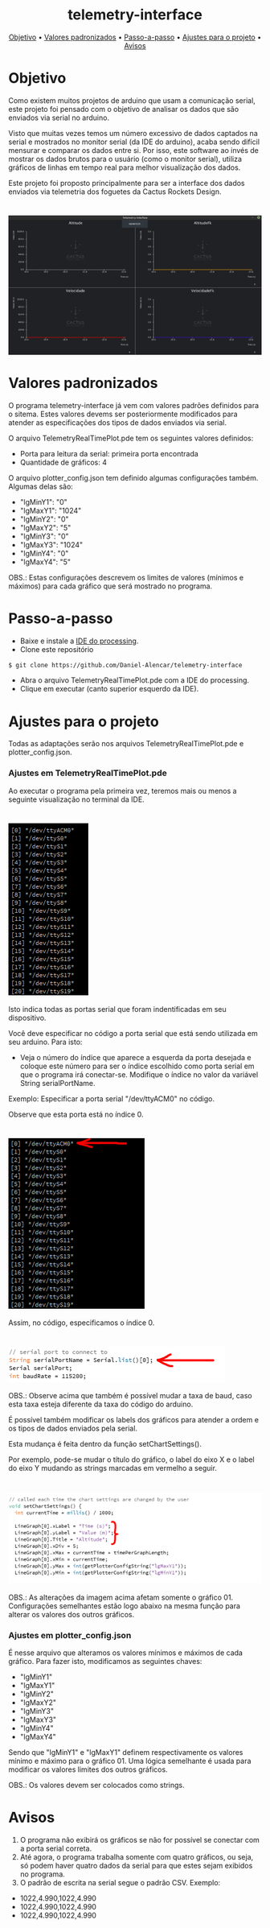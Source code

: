 
<h1 align="center">
  telemetry-interface
</h1>

<p align="center">
 <a href="#objetivo">Objetivo</a> •
 <a href="#valores-padronizados">Valores padronizados</a> • 
 <a href="#passo-a-passo">Passo-a-passo</a> • 
 <a href="#ajustes-para-o-projeto">Ajustes para o projeto</a> • 
 <a href="#avisos">Avisos</a>
</p>

# Objetivo

<p>
Como existem muitos projetos de arduino que usam a comunicação serial, este projeto foi pensado com o objetivo de analisar os dados que são enviados via serial no arduino. 

Visto que muitas vezes temos um número excessivo de dados captados na serial e mostrados no monitor serial (da IDE do arduino), acaba sendo difícil mensurar e comparar os dados entre si. Por isso, este software ao invés de mostrar os dados brutos para o usuário (como o monitor serial), utiliza gráficos de linhas em tempo real para melhor visualização dos dados.

Este projeto foi proposto principalmente para ser a interface dos dados enviados via telemetria dos foguetes da Cactus Rockets Design.
</p>

<p align="center">
  <h1 style="display: flex;">
    <img alt="Software" title="Software" src="./assets/Screenshot.png" />
  </h1>
</p>

# Valores padronizados

O programa telemetry-interface já vem com valores padrões definidos para o sitema. Estes valores devems ser posteriormente modificados para atender as especificações dos tipos de dados enviados via serial.

O arquivo TelemetryRealTimePlot.pde tem os seguintes valores definidos:

- Porta para leitura da serial: primeira porta encontrada
- Quantidade de gráficos: 4

O arquivo plotter_config.json tem definido algumas configurações também. Algumas delas são:

- "lgMinY1": "0"
- "lgMaxY1": "1024"
- "lgMinY2": "0"
- "lgMaxY2": "5"
- "lgMinY3": "0"
- "lgMaxY3": "1024"
- "lgMinY4": "0"
- "lgMaxY4": "5"

OBS.: Estas configurações descrevem os limites de valores (mínimos e máximos) para cada gráfico que será mostrado no programa.

# Passo-a-passo

- Baixe e instale a [IDE do processing](https://processing.org/download).
- Clone este repositório
```bash
$ git clone https://github.com/Daniel-Alencar/telemetry-interface
```

- Abra o arquivo TelemetryRealTimePlot.pde com a IDE do processing.
- Clique em executar (canto superior esquerdo da IDE).


# Ajustes para o projeto

Todas as adaptações serão nos arquivos TelemetryRealTimePlot.pde e plotter_config.json.

### Ajustes em TelemetryRealTimePlot.pde

Ao executar o programa pela primeira vez, teremos mais ou menos a seguinte visualização no terminal da IDE.

<p align="center">
  <h1 style="display: flex;">
    <img alt="Portas serial" title="Portas serial" src="./assets/serialPorts.png" />
  </h1>
</p>

Isto indica todas as portas serial que foram indentificadas em seu dispositivo.

Você deve especificar no código a porta serial que está sendo utilizada em seu arduino. Para isto:

- Veja o número do índice que aparece a esquerda da porta desejada e coloque este número para ser o índice escolhido como porta serial em que o programa irá conectar-se. Modifique o índice no valor da variável String serialPortName.

Exemplo: Especificar a porta serial "/dev/ttyACM0" no código.

Observe que esta porta está no índice 0.

<p align="center">
  <h1 style="display: flex;">
    <img alt="Porta serial escolhida" title="Porta serial escolhida" src="./assets/serialPortChoice.png" />
  </h1>
</p>

Assim, no código, especificamos o índice 0.

<p>
  <h1 style="display: flex;">
    <img alt="Configuração da porta serial" title="Configuração da porta serial" src="./assets/serialPortChange.png" />
  </h1>
</p>

OBS.: Observe acima que também é possível mudar a taxa de baud, caso esta taxa esteja diferente da taxa do código do arduino.

É possível também modificar os labels dos gráficos para atender a ordem e os tipos de dados enviados pela serial.

Esta mudança é feita dentro da função setChartSettings(). 

Por exemplo, pode-se mudar o título do gráfico, o label do eixo X e o label do eixo Y mudando as strings marcadas em vermelho a seguir.

<p align="center">
  <h1 style="display: flex;">
    <img alt="Configuração de labels do gráfico" title="Configuração de labels do gráfico" src="./assets/labelsChange.png" />
  </h1>
</p>

OBS.: As alterações da imagem acima afetam somente o gráfico 01. Configurações semelhantes estão logo abaixo na mesma função para alterar os valores dos outros gráficos.

### Ajustes em plotter_config.json

É nesse arquivo que alteramos os valores mínimos e máximos de cada gráfico. Para fazer isto, modificamos as seguintes chaves:

- "lgMinY1"
- "lgMaxY1"
- "lgMinY2"
- "lgMaxY2"
- "lgMinY3"
- "lgMaxY3"
- "lgMinY4"
- "lgMaxY4"

Sendo que "lgMinY1" e "lgMaxY1" definem respectivamente os valores mínimo e máximo para o gráfico 01. Uma lógica semelhante é usada para modificar os valores limites dos outros gráficos.

OBS.: Os valores devem ser colocados como strings.

# Avisos
1. O programa não exibirá os gráficos se não for possível se conectar com a porta serial correta.
2. Até agora, o programa trabalha somente com quatro gráficos, ou seja, só podem haver quatro dados da serial para que estes sejam exibidos no programa.
3. O padrão de escrita na serial segue o padrão CSV. Exemplo:
- 1022,4.990,1022,4.990
- 1022,4.990,1022,4.990
- 1022,4.990,1022,4.990
